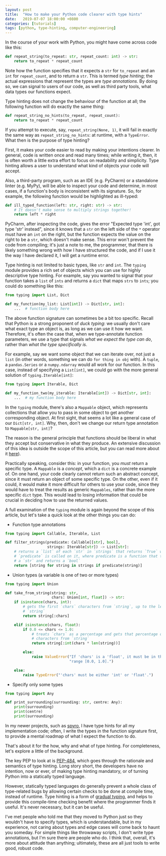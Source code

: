 ```yaml
---
layout: post
title:  "How to make your Python code clearer with type hints"
date:   2019-07-07 18:00:00 +0800
categories: [tutorials]
tags: [python, type-hinting, computer-engineering]
---
```


In the course of your work with Python, you might have come across code like this:

```python
def repeat_string(to_repeat: str, repeat_count: int) -> str:
    return to_repeat * repeat_count
```

Note how the function specifies that it expects a `str` for `to_repeat` and an `int` for `repeat_count`, and to return a `str`. This is termed *type hinting*; the actual expressions that represent the types are *type annotations*. By doing so, we can signal to users of our code, as well as third party tools, what data types our functions expect.

Type hinting does not change the behaviour of the function at all; the following function will do exactly the same thing:

```python
def repeat_string_no_hints(to_repeat, repeat_count):
    return to_repeat * repeat_count
```

If you attempt to execute, say, `repeat_string(None, 1)`, it will fail in exactly the same way as `repeat_string_no_hints`: at runtime, with a `TypeError`. What then is the purpose of type hinting?

First, it makes your code easier to read by making your intentions clearer. In general, code is written once and read many times; while writing it, then, it is often worth a little extra effort to focus on readability and simplicity. Type hinting allows a user to understand what kind of objects your code will accept.

Also, a third-party program, such as an IDE (e.g. PyCharm) or a standalone linter (e.g. MyPy), will be able to inspect your code and determine, in most cases, if a function's body is inconsistent with its signature. So, for example, the following function would be highlighted as ill-typed:

```python
def ill_typed_function(left: str, right: str) -> str:
    # It doesn't make sense to multiply strings together!
    return left * right 
```

PyCharm, after inspecting the code, gives the error "Expected type 'int', got type 'str' instead", since it knows that a `str` on the left side of the `*` operator must have an `int` on the right, but the function expects the value on the right to be a `str`, which doesn't make sense. This error won't prevent the code from compiling; it's just a note to me, the programmer, that there is likely something wrong with how I have structured the code, and if I use it the way I have declared it, I will get a runtime error.

Type hinting is not limited to basic types, like `str` and `int`. The `typing` module provides a rich set of objects which you can use for highly descriptive type hinting. For example, say you wanted to signal that your function takes a `list` of `ints` and returns a `dict` that maps `strs` to `ints`; you could do something like this:

```python
from typing import List, Dict

def my_function(my_list: List[int]) -> Dict[str, int]:
    ...  # function body here
```

The above function signature can sometimes be a bit too specific. Recall that Python is a strong proponent of *duck typing*: we usually don't care what exact type an object is, as long as we can use it how we want. Therefore, it's often the case that, when we type-annotate function parameters, we use a type that signals *what we expect the type can do*, rather than *what the type specifically is*. 

For example, say we want some object that we can iterate over, not just a `list` (in other words, something we can do `for thing in obj` with). A `tuple`, a `pandas.Series` or a `numpy.ndarray` would all work for our function. In this case, instead of specifying a `List[int]`, we could go with the more general solution of `typing.Iterable[int]`:

```python
from typing import Iterable, Dict

def my_function_two(my_iterable: Iterable[int]) -> Dict[str, int]:
    ...  # my function body here
```

In the `typing` module, there's also a `Mappable` object, which represents collections that allow you to pass in some object to get another corresponding object. At first sight, that seems a lot like a general case of our `Dict[str, int]`. Why, then, don't we change our return type annotation to `Mappable[str, int]`?

The reason is the general principle that functions should be liberal in what they accept but conservative in what they produce. An extensive discussion of this idea is outside the scope of this article, but you can read more about it [here](https://en.wikipedia.org/wiki/Robustness_principle)). 

Practically speaking, consider this: in your function, you *must* return a specific type. A `Mappable` is a *concept*, which a `dict` is a concrete example of. On one hand, your code clearly cannot return such an abstract concept, since it must return an object of some specific type. On the other, even if it could, it would make it more difficult for others to use your code, since they would have to treat the results as generic `Mappables`, rather than the more specific `dict` type. This would lead to losing information that could be crucial in deciding how to use the returned values.

A full examination of the `typing` module is again beyond the scope of this article, but let's take a quick look at the other things you can do:

* Function type annotations

```python
from typing import Callable, Iterable, List

def filter_strings(predicate: Callable[[str], bool], 
                   strings: Iterable[str]) -> List[str]:
    # returns a `list` of each `str` in `strings` that returns `True` when 
    # `predicate` is called on it, where predicate is a function that takes
    # a `str` and returns a `bool`
    return [string for string in strings if predicate(string)]
```

* Union types (a variable is one of two or more types)

```python
from typing import Union

def take_from_string(string: str, 
                     chars: Union[int, float]) -> str:
    if isinstance(chars, int):
        # gets the first `chars` characters from `string`, up to the length of 
        # `string`
        return string[:chars]

    elif isinstance(chars, float):
        if 0.0 <= chars <= 1.0:
            # treats `chars` as a percentage and gets that percentage of 
            # characters from `string`
            return string[:int(chars * len(string))]  

        else:
            raise ValueError("If 'chars' is a 'float', it must be in the "
                             "range [0.0, 1.0].")

    else:
        raise TypeError("'chars' must be either 'int' or 'float'.")
```

* Specify only some types

```python
from typing import Any

def print_surrounding(surrounding: str, centre: Any):
    print(surrounding)
    print(centre)
    print(surrounding)
```

In my newer projects, such as [spyro](https://github.com/marcuslimdw/spyro), I have type hints for all my implementation code; often, I write the types in the function signature first, to provide a mental roadmap of what I expect the function to do.

That's about it for the how, why and what of type hinting. For completeness, let's explore a little of the background. 

The key PEP to look at is [PEP-484](https://www.python.org/dev/peps/pep-0484/), which goes through the rationale and semantics of type hinting. Long story short, the developers have no intention, now or ever, of making type hinting mandatory, or of turning Python into a statically typed language.

However, statically typed languages do generally prevent a whole class of type-related bugs by allowing certain checks to be done at compile time, instead of runtime. Type hinting is a form of [gradual typing](https://en.wikipedia.org/wiki/Gradual_typing), and helps to provide this compile-time checking benefit where the programmer finds it useful. It's never necessary, but it can be useful. 

I've met people who told me that they moved to Python just so they wouldn't have to specify types, which is understandable, but in my experience, not caring about types and edge cases will come back to haunt you someday. For simple things like throwaway scripts, I don't write type annotations, but I'm sure there are people who do. I think that, overall, it's more about attitude than anything; ultimately, these are all just tools to write good, robust code.
